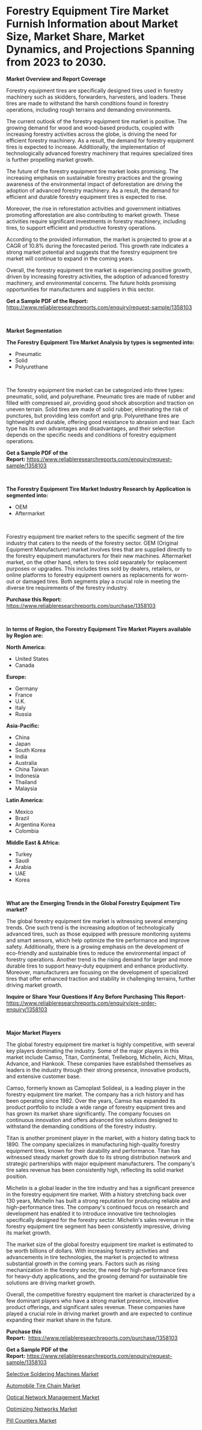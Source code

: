 <p><h1>Forestry Equipment Tire Market Furnish Information about Market Size, Market Share, Market Dynamics, and Projections Spanning from 2023 to 2030.</h1></p><p><strong>Market Overview and Report Coverage</strong></p>
<p><p>Forestry equipment tires are specifically designed tires used in forestry machinery such as skidders, forwarders, harvesters, and loaders. These tires are made to withstand the harsh conditions found in forestry operations, including rough terrains and demanding environments.</p><p>The current outlook of the forestry equipment tire market is positive. The growing demand for wood and wood-based products, coupled with increasing forestry activities across the globe, is driving the need for efficient forestry machinery. As a result, the demand for forestry equipment tires is expected to increase. Additionally, the implementation of technologically advanced forestry machinery that requires specialized tires is further propelling market growth.</p><p>The future of the forestry equipment tire market looks promising. The increasing emphasis on sustainable forestry practices and the growing awareness of the environmental impact of deforestation are driving the adoption of advanced forestry machinery. As a result, the demand for efficient and durable forestry equipment tires is expected to rise.</p><p>Moreover, the rise in reforestation activities and government initiatives promoting afforestation are also contributing to market growth. These activities require significant investments in forestry machinery, including tires, to support efficient and productive forestry operations.</p><p>According to the provided information, the market is projected to grow at a CAGR of 10.8% during the forecasted period. This growth rate indicates a strong market potential and suggests that the forestry equipment tire market will continue to expand in the coming years.</p><p>Overall, the forestry equipment tire market is experiencing positive growth, driven by increasing forestry activities, the adoption of advanced forestry machinery, and environmental concerns. The future holds promising opportunities for manufacturers and suppliers in this sector.</p></p>
<p><strong>Get a Sample PDF of the Report:</strong> <a href="https://www.reliableresearchreports.com/enquiry/request-sample/1358103">https://www.reliableresearchreports.com/enquiry/request-sample/1358103</a></p>
<p>&nbsp;</p>
<p><strong>Market Segmentation</strong></p>
<p><strong>The Forestry Equipment Tire Market Analysis by types is segmented into:</strong></p>
<p><ul><li>Pneumatic</li><li>Solid</li><li>Polyurethane</li></ul></p>
<p>&nbsp;</p>
<p><p>The forestry equipment tire market can be categorized into three types: pneumatic, solid, and polyurethane. Pneumatic tires are made of rubber and filled with compressed air, providing good shock absorption and traction on uneven terrain. Solid tires are made of solid rubber, eliminating the risk of punctures, but providing less comfort and grip. Polyurethane tires are lightweight and durable, offering good resistance to abrasion and tear. Each type has its own advantages and disadvantages, and their selection depends on the specific needs and conditions of forestry equipment operations.</p></p>
<p><strong>Get a Sample PDF of the Report:</strong>&nbsp;<a href="https://www.reliableresearchreports.com/enquiry/request-sample/1358103">https://www.reliableresearchreports.com/enquiry/request-sample/1358103</a></p>
<p>&nbsp;</p>
<p><strong>The Forestry Equipment Tire Market Industry Research by Application is segmented into:</strong></p>
<p><ul><li>OEM</li><li>Aftermarket</li></ul></p>
<p>&nbsp;</p>
<p><p>Forestry equipment tire market refers to the specific segment of the tire industry that caters to the needs of the forestry sector. OEM (Original Equipment Manufacturer) market involves tires that are supplied directly to the forestry equipment manufacturers for their new machines. Aftermarket market, on the other hand, refers to tires sold separately for replacement purposes or upgrades. This includes tires sold by dealers, retailers, or online platforms to forestry equipment owners as replacements for worn-out or damaged tires. Both segments play a crucial role in meeting the diverse tire requirements of the forestry industry.</p></p>
<p><strong>Purchase this Report:</strong>&nbsp; <a href="https://www.reliableresearchreports.com/purchase/1358103">https://www.reliableresearchreports.com/purchase/1358103</a></p>
<p>&nbsp;</p>
<p><strong>In terms of Region, the Forestry Equipment Tire Market Players available by Region are:</strong></p>
<p>
    <p> <strong> North America: </strong>
        <ul>
            <li>United States</li>
            <li>Canada</li>
        </ul>
        </p> 
    <p> <strong> Europe: </strong>
        <ul>
            <li>Germany</li>
            <li>France</li>
            <li>U.K.</li>
            <li>Italy</li>
            <li>Russia</li>
        </ul>
        </p> 
    <p> <strong> Asia-Pacific: </strong>
        <ul>
            <li>China</li>
            <li>Japan</li>
            <li>South Korea</li>
            <li>India</li>
            <li>Australia</li>
            <li>China Taiwan</li>
            <li>Indonesia</li>
            <li>Thailand</li>
            <li>Malaysia</li>
        </ul>
        </p> 
    <p> <strong> Latin America: </strong>
        <ul>
            <li>Mexico</li>
            <li>Brazil</li>
            <li>Argentina Korea</li>
            <li>Colombia</li>
        </ul>
        </p> 
    <p> <strong> Middle East & Africa: </strong>
        <ul>
            <li>Turkey</li>
            <li>Saudi</li>
            <li>Arabia</li>
            <li>UAE</li>
            <li>Korea</li>
        </ul>
    </p>
    </p>
<p>&nbsp;</p>
<p><strong>What are the Emerging Trends in the Global Forestry Equipment Tire market?</strong></p>
<p><p>The global forestry equipment tire market is witnessing several emerging trends. One such trend is the increasing adoption of technologically advanced tires, such as those equipped with pressure monitoring systems and smart sensors, which help optimize the tire performance and improve safety. Additionally, there is a growing emphasis on the development of eco-friendly and sustainable tires to reduce the environmental impact of forestry operations. Another trend is the rising demand for larger and more durable tires to support heavy-duty equipment and enhance productivity. Moreover, manufacturers are focusing on the development of specialized tires that offer enhanced traction and stability in challenging terrains, further driving market growth.</p></p>
<p><strong>Inquire or Share Your Questions If Any Before Purchasing This Report</strong>- <a href="https://www.reliableresearchreports.com/enquiry/pre-order-enquiry/1358103">https://www.reliableresearchreports.com/enquiry/pre-order-enquiry/1358103</a></p>
<p>&nbsp;</p>
<p><strong>Major Market Players</strong></p>
<p><p>The global forestry equipment tire market is highly competitive, with several key players dominating the industry. Some of the major players in this market include Camso, Titan, Continental, Trelleborg, Michelin, Aichi, Mitas, Advance, and Hankook. These companies have established themselves as leaders in the industry through their strong presence, innovative products, and extensive customer base.</p><p>Camso, formerly known as Camoplast Solideal, is a leading player in the forestry equipment tire market. The company has a rich history and has been operating since 1982. Over the years, Camso has expanded its product portfolio to include a wide range of forestry equipment tires and has grown its market share significantly. The company focuses on continuous innovation and offers advanced tire solutions designed to withstand the demanding conditions of the forestry industry.</p><p>Titan is another prominent player in the market, with a history dating back to 1890. The company specializes in manufacturing high-quality forestry equipment tires, known for their durability and performance. Titan has witnessed steady market growth due to its strong distribution network and strategic partnerships with major equipment manufacturers. The company's tire sales revenue has been consistently high, reflecting its solid market position.</p><p>Michelin is a global leader in the tire industry and has a significant presence in the forestry equipment tire market. With a history stretching back over 130 years, Michelin has built a strong reputation for producing reliable and high-performance tires. The company's continued focus on research and development has enabled it to introduce innovative tire technologies specifically designed for the forestry sector. Michelin's sales revenue in the forestry equipment tire segment has been consistently impressive, driving its market growth.</p><p>The market size of the global forestry equipment tire market is estimated to be worth billions of dollars. With increasing forestry activities and advancements in tire technologies, the market is projected to witness substantial growth in the coming years. Factors such as rising mechanization in the forestry sector, the need for high-performance tires for heavy-duty applications, and the growing demand for sustainable tire solutions are driving market growth.</p><p>Overall, the competitive forestry equipment tire market is characterized by a few dominant players who have a strong market presence, innovative product offerings, and significant sales revenue. These companies have played a crucial role in driving market growth and are expected to continue expanding their market share in the future.</p></p>
<p><strong>Purchase this Report:</strong>&nbsp;&nbsp;<a href="https://www.reliableresearchreports.com/purchase/1358103">https://www.reliableresearchreports.com/purchase/1358103</a></p>
<p></p>
<p><strong>Get a Sample PDF of the Report:</strong>&nbsp;<a href="https://www.reliableresearchreports.com/enquiry/request-sample/1358103">https://www.reliableresearchreports.com/enquiry/request-sample/1358103</a></p>
<p><p><a href="https://www.linkedin.com/pulse/selective-soldering-machines-market-insights-players-qaf9e/">Selective Soldering Machines Market</a></p><p><a href="https://github.com/abbypearson7765/Market-Research-Report-List-1/blob/main/automobile-tire-chain-market.md">Automobile Tire Chain Market</a></p><p><a href="https://medium.com/@jacks0866979/optical-network-management-market-trends-and-market-analysis-forecasted-for-period-2023-2030-8aba1eaa33c6">Optical Network Management Market</a></p><p><a href="https://medium.com/@rombilly2345/optimizing-networks-market-analysis-and-sze-forecasted-for-period-from-2023-to-2030-6457456db9d0">Optimizing Networks Market</a></p><p><a href="https://www.linkedin.com/pulse/pill-counters-market-size-share-global-analysis-report-qoi5e/">Pill Counters Market</a></p></p>